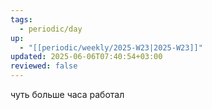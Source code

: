 ```yaml
---
tags:
  - periodic/day
up:
  - "[[periodic/weekly/2025-W23|2025-W23]]"
updated: 2025-06-06T07:40:54+03:00
reviewed: false
---
```


чуть больше часа работал

